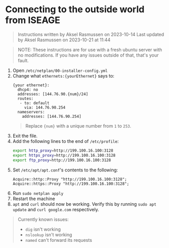 # Connecting to the outside world from ISEAGE

> Instructions written by Aksel Rasmussen on 2023-10-14
> Last updated by Aksel Rasmussen on 2023-10-21 at 11:44

> NOTE: These instructions are for use with a fresh ubuntu server with no modifications.
> If you have any issues outside of that, that's your fault.

1) Open `/etc/netplan/00-installer-config.yml`
2) Change what `ethernets:{yourEthernet}` says to:
	```
	{your ethernet}:
	  dhcp4: no
	  addresses: [144.76.90.{num}/24]
	  routes:
	   - to: default
	     via: 144.76.90.254
	  nameservers:
	    addresses: [144.76.90.254]
	```
	> Replace `{num}` with a unique number from `1` to `253`.
3) Exit the file.
4) Add the following lines to the end of `/etc/profile`:
	```sh
	export http_proxy=http://199.100.16.100:3128
	export https_proxy=http://199.100.16.100:3128
	export ftp_proxy=http://199.100.16.100:3128
	```
5) Set `/etc/apt/apt.conf`'s contents to the following:
	```
	Acquire::http::Proxy "http://199.100.16.100:3128";
	Acquire::https::Proxy "http://199.100.16.100:3128";
	```
6) Run `sudo netplan apply`
7) Restart the machine
8) `apt` and `curl` should now be working.
	Verify this by running `sudo apt update` and `curl google.com` respectively.

> Currently known issues:
> - `dig` isn't working
> - `nslookup` isn't working
> - `named` can't forward its requests

